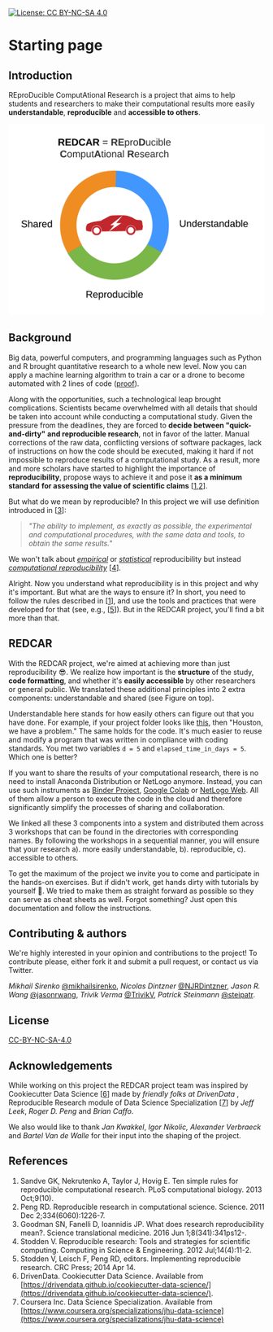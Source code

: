 [![License: CC BY-NC-SA 4.0](https://img.shields.io/badge/License-CC%20BY--NC--SA%204.0-lightgrey.svg)](https://creativecommons.org/licenses/by-nc-sa/4.0/)
# Starting page

## Introduction

REproDucible ComputAtional Research is a project that aims to help students and researchers to make their computational results more easily **understandable**, **reproducible** and **accessible to others**.

<p align="center">
  <img src="img/figure-1.png">
</p>

## Background

Big data, powerful computers, and programming languages such as Python and R brought quantitative research to a whole new level. Now you can apply a machine learning algorithm to train a car or a drone to become automated with 2 lines of code ([proof]()).

Along with the opportunities, such a technological leap brought complications. Scientists became overwhelmed with all details that should be taken into account while conducting a computational study. Given the pressure from the deadlines, they are forced to **decide between "quick-and-dirty"** **and reproducible research**, not in favor of the latter. Manual corrections of the raw data, conflicting versions of software packages, lack of instructions on how the code should be executed, making it hard if not impossible to reproduce results of a computational study. As a result, more and more scholars have started to highlight the importance of **reproducibility**, propose ways to achieve it and pose it **as a minimum standard** **for assessing the value of scientific claims** \[[1](https://journals.plos.org/ploscompbiol/article?id=10.1371/journal.pcbi.1003285),[2](https://science.sciencemag.org/content/334/6060/1226)\].

But what do we mean by reproducible? In this project we will use definition introduced in \[[3](https://stm.sciencemag.org/content/8/341/341ps12.short?casa_token=VgB2iSv2JNkAAAAA:nEpwUfQh5c9LtRUjk7k3CNW99XUArjLuFcwBRgdVYUnIWHifsZLnrtxvEfCFcYk4V2yehf7Sg-LC6sA)\]:

> _"The ability to implement, as exactly as possible, the experimental and computational procedures, with the same data and tools, to obtain the same results."_

We won't talk about [_empirical_](https://www.nature.com/news/announcement-reducing-our-irreproducibility-1.12852) or [_statistical_](https://science.sciencemag.org/content/343/6168/229) reproducibility but instead [_computational reproducibility_](https://web.stanford.edu/~vcs/talks/Census2017-STODDEN.pdf) \[[4](https://aip.scitation.org/doi/abs/10.1109/MCSE.2012.82?journalCode=csx)\].

Alright. Now you understand what reproducibility is in this project and why it's important. But what are the ways to ensure it? In short, you need to follow the rules described in \[[1](https://journals.plos.org/ploscompbiol/article?id=10.1371/journal.pcbi.1003285)\], and use the tools and practices that were developed for that \(see, e.g., \[[5](https://books.google.nl/books?hl=en&lr=&id=JcmSAwAAQBAJ&oi=fnd&pg=PP1&dq=implementing+reproducible+research&ots=ym1btRtPJE&sig=tR2_-mmsrsZUwXwEHXYIrYz_HT4&redir_esc=y#v=onepage&q=implementing%20reproducible%20research&f=false)\]\). But in the REDCAR project, you'll find a bit more than that.

## REDCAR

With the REDCAR project, we're aimed at achieving more than just reproducibility 😎. We realize how important is the **structure** of the study, **code formatting**, and whether it's **easily accessible** by other researchers or general public. We translated these additional principles into 2 extra components: understandable and shared \(see Figure on top\).

Understandable here stands for how easily others can figure out that you have done. For example, if your project folder looks like [this](), then "Houston, we have a problem." The same holds for the code. It's much easier to reuse and modify a program that was written in compliance with coding standards. You met two variables `d = 5` and `elapsed_time_in_days = 5`. Which one is better?

If you want to share the results of your computational research, there is no need to install Anaconda Distribution or NetLogo anymore. Instead, you can use such instruments as [Binder Project](https://mybinder.org/), [Google Colab](https://colab.research.google.com/) or [NetLogo Web](https://netlogoweb.org/). All of them allow a person to execute the code in the cloud and therefore significantly simplify the processes of sharing and collaboration.

‌We linked all these 3 components into a system and distributed them across 3 workshops that can be found in the directories with corresponding names. By following the workshops in a sequential manner, you will ensure that your research a\). more easily understandable, b\). reproducible, c\). accessible to others.

<!-- ```text
├── 1-reproducible
│   ├── 1.1-get-started-anaconda.md   <- Create virtual environment and example project structure
│   ├── 1.2-get-started-git.md        <- Learn the basics of Git and GitHub 
│   ├── 1.3-git-jupyterlab.md         <- Setup JupyterLab extensions to make life easier
│
├── 2-understandable          
│   ├── 2.1-workflows.md              <- Workflows for data science and simulation studies 
│   ├── 2.2-better-code.md            <- Practice standards, conventions and common sense 
│   ├── 2.3-case-study.md             <- Try it all on a case study
│
├── 3-shared                 
│   ├── 3.1-setup-binder.md           <- Make MyBinder.org work with your repo 
│   ├── 3.2-colaboratory.md           <- Try Google Colab as an alternative 
│   ├── 3.3-aws-s3.md                 <- Store your large data set on AWS servers
``` -->

To get the maximum of the project we invite you to come and participate in the hands-on exercises. But if didn't work, get hands dirty with tutorials by yourself 💪. We tried to make them as straight forward as possible so they can serve as cheat sheets as well. Forgot something? Just open this documentation and follow the instructions.

<!-- ## To be prepared

To participate in the workshops you will need a laptop and a couple of tools installed. The preparation process will take less than 30 minutes.

* Download and install Anaconda Distribution with Python 3.7 from here. The process is pretty straightforward: select your operating system, download installer and follow the steps. If you already have it, make sure that it works by running any script in JupyterLab \(that's the IDE that we will work in\). If you prefer to use R programming language - no problem! After installing Anaconda Distribution, open it and install RStudio. To use R in Jupyter Notebook follow this simple tutorial.
* Install Git from here. The same principle works here: select your operating system and follow the steps.
* Create a GitHub a account [here](https://github.com/join?source=header-home). Don't forget about [GitHub Student Developer Pack](https://education.github.com/pack). It provides free access and discounts to plenty of services and tools. 

{% hint style="success" %}
That's it! All set now.
{% endhint %} -->

## Contributing & authors

We're highly interested in your opinion and contributions to the project! To contribute please, either fork it and submit a pull request, or contact us via Twitter.

_Mikhail Sirenko_ [@mikhailsirenko](https://twitter.com/mikhailsirenko), _Nicolas Dintzner_ [@NJRDintzner](https://twitter.com/njrdintzner), _Jason R. Wang_ [@jasonrwang](https://twitter.com/jasonrwang), _Trivik Verma_ [@TrivikV](https://twitter.com/TrivikV), _Patrick Steinmann_ [@steipatr](https://twitter.com/steipatr).

## License

[CC-BY-NC-SA-4.0](https://creativecommons.org/licenses/by-nc-sa/4.0/)

## Acknowledgements

While working on this project the REDCAR project team was inspired by Cookiecutter Data Science \[[6](https://drivendata.github.io/cookiecutter-data-science/)\] made by _friendly folks at DrivenData_ , Reproducible Research module of Data Science Specialization \[[7](https://www.coursera.org/specializations/jhu-data-science)\] by _Jeff Leek_, _Roger D. Peng_ and _Brian Caffo_.

We also would like to thank _Jan Kwakkel_, _Igor Nikolic, Alexander Verbraeck_ and _Bartel Van de Walle_ for their input into the shaping of the project.

## References

1. Sandve GK, Nekrutenko A, Taylor J, Hovig E. Ten simple rules for reproducible computational research. PLoS computational biology. 2013 Oct;9\(10\).
2. Peng RD. Reproducible research in computational science. Science. 2011 Dec 2;334\(6060\):1226-7.
3. Goodman SN, Fanelli D, Ioannidis JP. What does research reproducibility mean?. Science translational medicine. 2016 Jun 1;8\(341\):341ps12-.
4. Stodden V. Reproducible research: Tools and strategies for scientific computing. Computing in Science & Engineering. 2012 Jul;14\(4\):11-2.
5. Stodden V, Leisch F, Peng RD, editors. Implementing reproducible research. CRC Press; 2014 Apr 14.
6. DrivenData. Cookiecutter Data Science. Available from [https://drivendata.github.io/cookiecutter-data-science/](https://drivendata.github.io/cookiecutter-data-science/).
7. Coursera Inc. Data Science Specialization. Available from [https://www.coursera.org/specializations/jhu-data-science](https://www.coursera.org/specializations/jhu-data-science)

